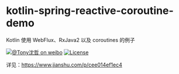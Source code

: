 # kotlin-spring-reactive-coroutine-demo
 Kotlin 使用 WebFlux、RxJava2 以及 coroutines 的例子
 
[![@Tony沈哲 on weibo](https://img.shields.io/badge/weibo-%40Tony%E6%B2%88%E5%93%B2-blue.svg)](http://www.weibo.com/fengzhizi715)
[![License](https://img.shields.io/badge/license-Apache%202-lightgrey.svg)](https://www.apache.org/licenses/LICENSE-2.0.html)

详见：https://www.jianshu.com/p/cee014ef1ec4

